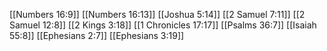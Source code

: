 [[Numbers 16:9]]
[[Numbers 16:13]]
[[Joshua 5:14]]
[[2 Samuel 7:11]]
[[2 Samuel 12:8]]
[[2 Kings 3:18]]
[[1 Chronicles 17:17]]
[[Psalms 36:7]]
[[Isaiah 55:8]]
[[Ephesians 2:7]]
[[Ephesians 3:19]]
